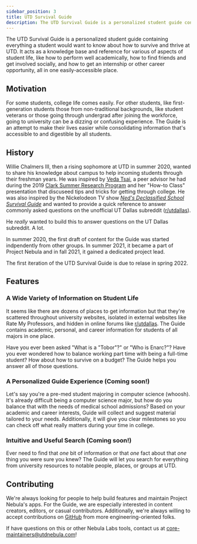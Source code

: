 ```yaml
---
sidebar_position: 3
title: UTD Survival Guide
description: The UTD Survival Guide is a personalized student guide containing everything you'd want to know about campus.
---
```


The UTD Survival Guide is a personalized student guide containing everything a
student would want to know about how to survive and thrive at UTD. It acts as a
knowledge base and reference for various of aspects of student life, like how to
perform well academically, how to find friends and get involved socially, and how
to get an internship or other career opportunity, all in one easily-accessible
place.

## Motivation

For some students, college life comes easily. For other students, like
first-generation students those from non-traditional backgrounds, like student
veterans or those going through undergrad after joining the workforce, going to
university can be a dizzing or confusing experience. The Guide is an attempt to
make their lives easier while consolidating information that's accessible to and
digestible by all students.

## History

Willie Chalmers III, then a rising sophomore at UTD in summer 2020, wanted to
share his knowledge about campus to help incoming students through their
freshman years. He was inspired by [Veda Tsai](https://www.linkedin.com/in/veda-tsai),
a peer advisor he had during the 2019 [Clark Summer Research Program](https://honors.utdallas.edu/clark-summer-research-program)
and her "How-to Class" presentation that discuseed tips and tricks for getting
through college. He was also inspired by the Nickelodeon TV show
[_Ned's Declassified School Survival Guide_](https://en.wikipedia.org/wiki/Ned%27s_Declassified_School_Survival_Guide)
and wanted to provide a quick reference to answer commonly asked questions on
the unofficial UT Dallas subreddit ([r/utdallas](https://reddit.com/r/utdallas)).

He _really_ wanted to build this to answer questions on the UT Dallas subreddit.
A lot.

In summer 2020, the first draft of content for the Guide was started
indpendently from other groups. In summer 2021, it became a part of Project
Nebula and in fall 2021, it gained a dedicated project lead.

The first iteration of the UTD Survival Guide is due to relase in spring 2022.

## Features

### A Wide Variety of Information on Student Life

It seems like there are dozens of places to get information but that they're
scattered throughout university websites, isolated in external websites like
Rate My Professors, and hidden in online forums like [r/utdallas](https://reddit.com/r/utdallas).
The Guide contains academic, personal, and career information for students of
all majors in one place.

Have you ever been asked "What is a "Tobor"?" or "Who is Enarc?"? Have you ever
wondered how to balance working part time with being a full-time student? How
about how to survive on a budget? The Guide helps you answer all of those questions.

### A Personalized Guide Experience (Coming soon!)

Let's say you're a pre-med student majoring in computer science (whoosh). It's
already difficult being a computer science major, but how do you balance that
with the needs of medical school admissions? Based on your academic and career
interests, Guide will collect and suggest material tailored to your needs.
Additionally, it will give you clear milestones so you can check off what really
matters during your time in college.

### Intuitive and Useful Search (Coming soon!)

Ever need to find that _one_ bit of information or that _one_ fact about that
_one_ thing you were sure you knew? The Guide will let you search for everything
from university resources to notable people, places, or groups at UTD.

## Contributing

We're always looking for people to help build features and maintain Project
Nebula's apps. For the Guide, we are especially interested in content creators,
editors, or casual contributors. Additionally, we're always willing to accept
contributions on [GitHub](https://github.com/UTDNebula/survival-guide) from more
engineering-oriented folks.

If have questions on this or other Nebula Labs tools, contact us at
core-maintainers@utdnebula.com!
